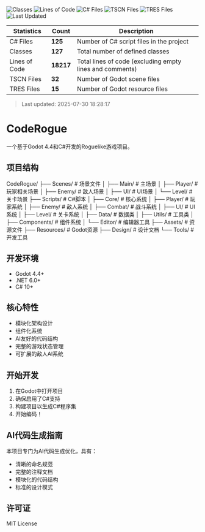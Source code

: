 ﻿<!-- STATS_BADGES_START -->
![Classes](https://img.shields.io/badge/Classes-127-blue?style=flat-square)
![Lines of Code](https://img.shields.io/badge/Lines_of_Code-18217-green?style=flat-square)
![C# Files](https://img.shields.io/badge/C%23_Files-125-orange?style=flat-square)
![TSCN Files](https://img.shields.io/badge/TSCN_Files-32-purple?style=flat-square)
![TRES Files](https://img.shields.io/badge/TRES_Files-15-red?style=flat-square)
![Last Updated](https://img.shields.io/badge/Updated-2025--07--30-lightgrey?style=flat-square)
<!-- STATS_BADGES_END -->

<!-- STATS_TABLE_START -->
| Statistics | Count | Description |
|------------|-------|--------------|
| C# Files | **125** | Number of C# script files in the project |
| Classes | **127** | Total number of defined classes |
| Lines of Code | **18217** | Total lines of code (excluding empty lines and comments) |
| TSCN Files | **32** | Number of Godot scene files |
| TRES Files | **15** | Number of Godot resource files |

> Last updated: 2025-07-30 18:28:17
<!-- STATS_TABLE_END -->

# CodeRogue

一个基于Godot 4.4和C#开发的Roguelike游戏项目。

## 项目结构
CodeRogue/
├── Scenes/                    # 场景文件
│   ├── Main/                  # 主场景
│   ├── Player/                # 玩家相关场景
│   ├── Enemy/                 # 敌人场景
│   ├── UI/                    # UI场景
│   └── Level/                 # 关卡场景
├── Scripts/                   # C#脚本
│   ├── Core/                  # 核心系统
│   ├── Player/                # 玩家系统
│   ├── Enemy/                 # 敌人系统
│   ├── Combat/                # 战斗系统
│   ├── UI/                    # UI系统
│   ├── Level/                 # 关卡系统
│   ├── Data/                  # 数据类
│   ├── Utils/                 # 工具类
│   ├── Components/            # 组件系统
│   └── Editor/                # 编辑器工具
├── Assets/                    # 资源文件
├── Resources/                 # Godot资源
├── Design/                    # 设计文档
└── Tools/                     # 开发工具
## 开发环境

- Godot 4.4+
- .NET 6.0+
- C# 10+

## 核心特性

- 模块化架构设计
- 组件化系统
- AI友好的代码结构
- 完整的游戏状态管理
- 可扩展的敌人AI系统

## 开始开发

1. 在Godot中打开项目
2. 确保启用了C#支持
3. 构建项目以生成C#程序集
4. 开始编码！

## AI代码生成指南

本项目专门为AI代码生成优化，具有：
- 清晰的命名规范
- 完整的注释文档
- 模块化的代码结构
- 标准的设计模式

## 许可证

MIT License
